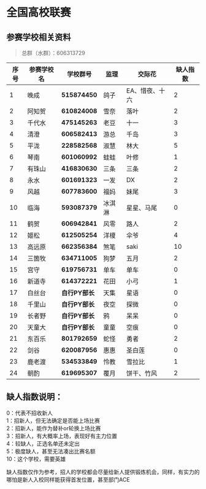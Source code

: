 全国高校联赛
=============

## 参赛学校相关资料 
> 总群（水群）：606313729

 序号 | 参赛学校名 | 学校群号          | 监理  | 交际花      | 缺人指数 
 ---|-------|---------------|-----|----------|----- 
 1  | 晚成    | **515874450** | 鸽子  | EA、惜夜、十六 | 2    
 2  | 阿知贺   | **610824008** | 雪奈  | 落叶       | 2    
 3  | 千代水   | **475145263** | 老豆  | 十一       | 3    
 4  | 清澄    | **606582413** | 游总  | 千岛       | 3    
 5  | 平泷    | **228582568** | 淑慧  | 林大       | 5    
 6  | 琴南    | **601060992** | 蛙蛙  | 叶修       | 1    
 7  | 有珠山   | **416830630** | 三条  | 三条       | 2    
 8  | 永水    | **601691323** | 一发  | DX       | 2    
 9  | 风越    | **607783600** | 福妈  | 妹尾       | 3    
 10 | 临海    | **593087379** | 冰淇淋 | 星星、马尾    | 0    
 11 | 鹤贺    | **606942841** | 风零  | 路人       | 2    
 12 | 姬松    | **612505254** | 洋榎  | 伞爷       | 4    
 13 | 高远原   | **662356384** | 煞笔  | saki     | 10   
 14 | 三箇牧   | **634711005** | 狗梦  | 五月       | 2    
 15 | 宫守    | **619756731** | 单车  | 单车       | 0    
 16 | 新道寺   | **614372221** | 花田  | 小弓       | 1    
 17 | 白丝台   | **自行PY部长**    | 天集  | 星语       | 0    
 18 | 千里山   | **自行PY部长**    | 夜空  | 探微       | 0    
 19 | 长者野   | **自行PY部长**    | 鸦   | 呆呆       | 0    
 20 | 天童大   | **自行PY部长**    | 童童  | 空痕       | 0    
 21 | 东百乐   | **801792659** | 蛇怪  | 勇者       | 2    
 22 | 剑谷    | **620087956** | 惠惠  | 圣白莲      | 0    
 23 | 鹿老渡   | **534533849** | 怜教  | 雪拉比      | 1    
 24 | 朝酌    | **619695307** | 覆月  | 饼干、竹风    | 2    

## 缺人指数说明：
0：代表不招收新人  
1：招新人，但无法确定是否能上场比赛  
2：招新人，能作为替补or轮换上场比赛  
3：招新人，有大概率上场，表现好有主力位置  
4：较缺人，正选名单还未定出  
5：极度缺人，甚至无法凑出比赛名额  
10：这个学校，需要英雄  

缺人指数仅作为参考，招人的学校都会尽量给新人提供锻炼机会，同样，有实力的哪怕是新人入校同样能获得首发位置，甚至部门ACE


